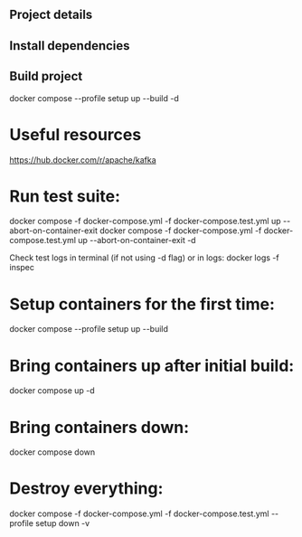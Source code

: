 ## Project details
## Install dependencies
## Build project
docker compose --profile setup up --build -d

# Useful resources
https://hub.docker.com/r/apache/kafka

# Run test suite:
docker compose -f docker-compose.yml -f docker-compose.test.yml up --abort-on-container-exit 
docker compose -f docker-compose.yml -f docker-compose.test.yml up --abort-on-container-exit -d

Check test logs in terminal (if not using -d flag) or in logs: docker logs -f inspec

# Setup containers for the first time:
docker compose --profile setup up --build

# Bring containers up after initial build:
docker compose up -d

# Bring containers down:
docker compose down

# Destroy everything:
docker compose -f docker-compose.yml -f docker-compose.test.yml --profile setup down -v

